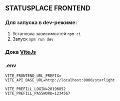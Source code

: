 ## STATUSPLACE FRONTEND

### Для запуска в dev-режиме:

1. Установка зависимостей ```npm ci```
2. Запуск ```npm run dev```

### Дока [ViteJs](https://vitejs.dev/guide/features.html)


### .env


    VITE_FRONTEND_URL_PREFIX=
    VITE_API_BASE_URL=http://localhost:8000/starlight

    VITE_PREFILL_LOGIN=20196852
    VITE_PREFILL_PASSWORD=1234567

